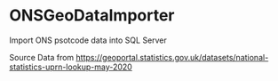 # ONSGeoDataImporter
Import ONS psotcode data into SQL Server

Source Data from
https://geoportal.statistics.gov.uk/datasets/national-statistics-uprn-lookup-may-2020

